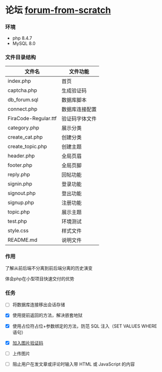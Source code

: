 # 论坛 [forum-from-scratch](https://code.tutsplus.com/how-to-create-a-phpmysql-powered-forum-from-scratch--net-10188t)

### 环境
+ php 8.4.7
+ MySQL 8.0

### 文件目录结构

| 文件名                  | 文件功能    |
|----------------------|---------|
| index.php            | 首页      |
| captcha.php          | 生成验证码   |
| db_forum.sql         | 数据库脚本   |
| connect.php          | 数据库连接配置 |
| FiraCode-Regular.ttf | 验证码字体文件 |
| category.php         | 展示分类    |
| create_cat.php       | 创建分类    |
| create_topic.php     | 创建主题    |
| header.php           | 全局页眉    |
| footer.php           | 全局页脚    |
| reply.php            | 回帖功能    |
| signin.php           | 登录功能    |
| signout.php          | 登出功能    |
| signup.php           | 注册功能    |
| topic.php            | 展示主题    |
| test.php             | 环境测试    |
| style.css            | 样式文件    |
| README.md            | 说明文件    |

### 作用

了解从前后端不分离到前后端分离的历史演变

体会php在小型项目快速交付的优势


### 任务

+ [ ] 将数据库连接移出会话存储

+ [x] 使用提前返回的方法，解决嵌套地狱

+ [x] 使用占位符占位+参数绑定的方法，防范 SQL 注入（SET VALUES WHERE 语句）

+ [x] [加入图片验证码](https://www.php.cn/faq/607932.html) 

+ [ ] 上传图片

+ [ ] 阻止用户在发文章或评论时输入带 HTML 或 JavaScript 的内容
  
